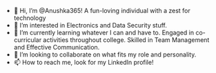 - 👋 Hi, I’m @Anushka365!  A fun-loving individual with a zest for technology
- 👀 I’m interested in Electronics and Data Security stuff.
- 🌱 I’m currently learning whatever I can and have to. Engaged in co-curricular activities throughout college. Skilled in Team Management and Effective Communication.
- 💞️ I’m looking to collaborate on what fits my role and personality.
- 📫 How to reach me, look for my LinkedIn profile!

<!---
Anushka365/Anushka365 is a ✨ special ✨ repository because its `README.md` (this file) appears on your GitHub profile.
You can click the Preview link to take a look at your changes.
--->
